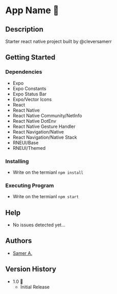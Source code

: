 # App Name 🚀

## Description

Starter react native project built by @cleversamerr

## Getting Started

### Dependencies

- Expo
- Expo Constants
- Expo Status Bar
- Expo/Vector Icons
- React
- React Native
- React Native Community/NetInfo
- React Native DotEnv
- React Native Gesture Handler
- React Navigation/Native
- React Navigation/Native Stack
- RNEUI/Base
- RNEUI/Themed

### Installing

- Write on the termianl `npm install`

### Executing Program

- Write on the termianl `npm start`

## Help

- No issues detected yet...

## Authors

- [Samer A.](https://cleversamer.web.app/)

## Version History

- 1.0 🚀
  - Initial Release
